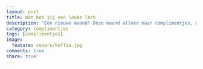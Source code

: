 ```yaml
---
layout: post
title: Wat heb jij een leuke lach
description: "Een nieuwe maand! Deze maand alleen maar complimentjes, wat zou me dat brengen?"
category: complimentjes
tags: [complimentjes]
image:
  feature: covers/koffie.jpg
comments: true
share: true
---
```


